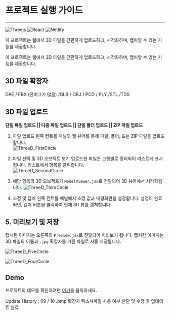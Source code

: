 <h1>프로젝트 실행 가이드</h1>
        <hr />
        <img src="https://img.shields.io/badge/threejs-black?style=for-the-badge&logo=three.js&logoColor=white" alt="Threejs" class="badge" />
        <img src="https://img.shields.io/badge/react-%2320232a.svg?style=for-the-badge&logo=react&logoColor=%2361DAFB" alt="React" class="badge" />
        <img src="https://img.shields.io/badge/netlify-%23000000.svg?style=for-the-badge&logo=netlify&logoColor=#00C7B7" alt="Netlify" class="badge" />
        <p>이 프로젝트는 웹에서 3D 파일을 간편하게 업로드하고, 시각화하며, 캡처할 수 있는 기능을 제공합니다.</p>
이 프로젝트는 웹에서 3D 파일을 간편하게 업로드하고, 시각화하며, 캡처할 수 있는 기능을 제공합니다.
<h2> 3D 파일 확장자 </h1> 
<p>DAE / FBX (잔버그가 많음) /GLB / OBJ / PCD / PLY /STL /TDS </ p>

<h2> 3D 파일 업로드 </h2>
<b> 단일 파일 업로드 ||
 다중 파일 업로드 || 
 단일 폴더 업로드 || 
ZIP 파일 업로드</b>

1. 파일 업로드
왼쪽 컨트롤 패널의 웹 뷰어를 통해 파일, 폴더, 또는 ZIP 파일을 업로드합니다. <br>
![ThreeD_FirstCircle](https://github.com/user-attachments/assets/11bd2a17-9b5d-41d5-8181-96ec4a919949)


2. 파일 선택 및 3D 오브젝트 보기
업로드한 파일은 그룹별로 정리되어 리스트에 표시됩니다. 리스트에서 항목을 클릭합니다. <br />
![ThreeD_SecondCircle](https://github.com/user-attachments/assets/bf1ed650-e387-441b-98af-4218f6c7db51)


3. 해당 항목의 3D 오브젝트가 <code>ModelViewer.jsx</code>로 전달되어 3D 뷰어에서 시각화됩니다.
![ThreeD_ThirdCircle](https://github.com/user-attachments/assets/022c795b-5aef-4682-9535-f109c34c2731)

4. 조정 및 캡처
왼쪽 컨트롤 패널에서 조명 값과 배경화면을 설정합니다. 설정이 완료되면, 캡처 버튼을 클릭하여 현재 3D 뷰를 캡처합니다.

<h2>5. 미리보기 및 저장</h2>
캡처된 이미지는 오른쪽의 <code>Preview.jsx</code>로 전달되어 미리보기 됩니다. 캡처한 이미지는 3D 파일의 이름과 <code>.jpg</code> 확장자를 가진 파일로 자동 저장됩니다. <br />

![ThreeD_FiveCircle](https://github.com/user-attachments/assets/1ef215cd-2efd-4f68-acc9-e0e2f209008f) 

![ThreeD_FourCircle](https://github.com/user-attachments/assets/99c8b968-164b-4df9-981e-9c01d7738757)


 <h2>Demo</h2>
  <p>프로젝트의 데모를 확인하려면 <a href="https://three3d-viewer.netlify.app/" target="_blank">여기</a>를 클릭하세요.</p>




  Update History : 09 / 10 
                .bmp 확장자 텍스쳐파일 사용 여부 판단 및 수정 후 업데이트 완료
